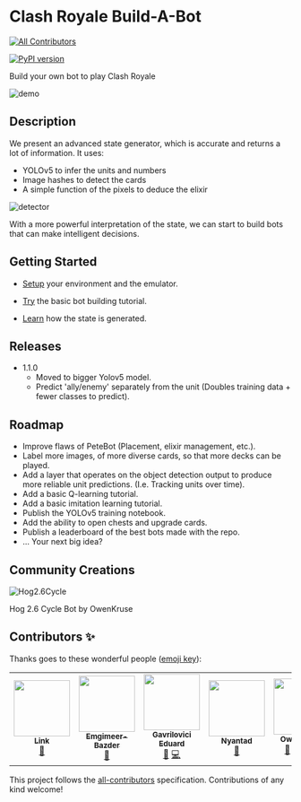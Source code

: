 # Clash Royale Build-A-Bot
<!-- ALL-CONTRIBUTORS-BADGE:START - Do not remove or modify this section -->
[![All Contributors](https://img.shields.io/badge/all_contributors-7-orange.svg?style=flat-square)](#contributors-)
<!-- ALL-CONTRIBUTORS-BADGE:END -->
[![PyPI version](https://badge.fury.io/py/ClashRoyaleBuildABot.svg)](https://badge.fury.io/py/ClashRoyaleBuildABot)

Build your own bot to play Clash Royale

![demo](https://raw.githubusercontent.com/wiki/Pbatch/ClashRoyaleBuildABot/images/demo.gif)

## Description

We present an advanced state generator, which is accurate and returns a lot of information.
It uses:
* YOLOv5 to infer the units and numbers
* Image hashes to detect the cards
* A simple function of the pixels to deduce the elixir

![detector](https://raw.githubusercontent.com/wiki/Pbatch/ClashRoyaleBuildABot/images/demo.jpg)

With a more powerful interpretation of the state,
we can start to build bots that can make intelligent decisions.

## Getting Started

* [Setup](https://github.com/Pbatch/ClashRoyaleBuildABot/wiki/Setup) your environment and the emulator.

* [Try](https://github.com/Pbatch/ClashRoyaleBuildABot/wiki/Tutorial-(Basic)) the basic bot building tutorial.

* [Learn](https://github.com/Pbatch/ClashRoyaleBuildABot/wiki/State) how the state is generated.

## Releases

* 1.1.0
  * Moved to bigger Yolov5 model.
  * Predict 'ally/enemy' separately from the unit (Doubles training data + fewer classes to predict).

## Roadmap

* Improve flaws of PeteBot (Placement, elixir management, etc.).
* Label more images, of more diverse cards, so that more decks can be played.
* Add a layer that operates on the object detection output to produce more reliable unit predictions. 
(I.e. Tracking units over time).
* Add a basic Q-learning tutorial.
* Add a basic imitation learning tutorial.
* Publish the YOLOv5 training notebook.
* Add the ability to open chests and upgrade cards.
* Publish a leaderboard of the best bots made with the repo.
* ... Your next big idea?

## Community Creations

![Hog2.6Cycle](https://raw.githubusercontent.com/wiki/Pbatch/ClashRoyaleBuildABot/images/hog.gif)

Hog 2.6 Cycle Bot by OwenKruse

## Contributors ✨

Thanks goes to these wonderful people ([emoji key](https://allcontributors.org/docs/en/emoji-key)):

<!-- ALL-CONTRIBUTORS-LIST:START - Do not remove or modify this section -->
<!-- prettier-ignore-start -->
<!-- markdownlint-disable -->
<table>
  <tr>
    <td align="center"><a href="https://github.com/link-discord"><img src="https://avatars.githubusercontent.com/u/50463727?v=4?s=100" width="100px;" alt=""/><br /><sub><b>Link</b></sub></a><br /><a href="#data-link-discord" title="Data">🔣</a></td>
    <td align="center"><a href="http://www.pazder.ca"><img src="https://avatars.githubusercontent.com/u/17608446?v=4?s=100" width="100px;" alt=""/><br /><sub><b>Emgimeer-Bazder</b></sub></a><br /><a href="https://github.com/Pbatch/ClashRoyaleBuildABot/issues?q=author%3AEmgimeer-Bazder" title="Bug reports">🐛</a></td>
    <td align="center"><a href="https://github.com/GavriloviciEduard"><img src="https://avatars.githubusercontent.com/u/33176335?v=4?s=100" width="100px;" alt=""/><br /><sub><b>Gavrilovici Eduard</b></sub></a><br /><a href="https://github.com/Pbatch/ClashRoyaleBuildABot/commits?author=GavriloviciEduard" title="Documentation">📖</a> <a href="https://github.com/Pbatch/ClashRoyaleBuildABot/commits?author=GavriloviciEduard" title="Code">💻</a></td>
    <td align="center"><a href="https://github.com/Nyantad"><img src="https://avatars.githubusercontent.com/u/68382673?v=4?s=100" width="100px;" alt=""/><br /><sub><b>Nyantad</b></sub></a><br /><a href="https://github.com/Pbatch/ClashRoyaleBuildABot/issues?q=author%3ANyantad" title="Bug reports">🐛</a></td>
    <td align="center"><a href="https://github.com/OwenKruse"><img src="https://avatars.githubusercontent.com/u/91492770?v=4?s=100" width="100px;" alt=""/><br /><sub><b>OwenKruse</b></sub></a><br /><a href="https://github.com/Pbatch/ClashRoyaleBuildABot/commits?author=OwenKruse" title="Documentation">📖</a> <a href="#data-OwenKruse" title="Data">🔣</a> <a href="https://github.com/Pbatch/ClashRoyaleBuildABot/commits?author=OwenKruse" title="Code">💻</a> <a href="#example-OwenKruse" title="Examples">💡</a></td>
    <td align="center"><a href="http://martinmiglio.dev/?utm_source=github_bio&utm_medium=Social"><img src="https://avatars.githubusercontent.com/u/10036276?v=4?s=100" width="100px;" alt=""/><br /><sub><b>Martin Miglio</b></sub></a><br /><a href="https://github.com/Pbatch/ClashRoyaleBuildABot/commits?author=marmig0404" title="Code">💻</a> <a href="https://github.com/Pbatch/ClashRoyaleBuildABot/commits?author=marmig0404" title="Documentation">📖</a> <a href="#a11y-marmig0404" title="Accessibility">️️️️♿️</a> <a href="#example-marmig0404" title="Examples">💡</a> <a href="#userTesting-marmig0404" title="User Testing">📓</a></td>
    <td align="center"><a href="https://github.com/ankushsethi"><img src="https://avatars.githubusercontent.com/u/22005886?v=4?s=100" width="100px;" alt=""/><br /><sub><b>Ankush Sethi</b></sub></a><br /><a href="https://github.com/Pbatch/ClashRoyaleBuildABot/issues?q=author%3Aankushsethi" title="Bug reports">🐛</a></td>
  </tr>
</table>

<!-- markdownlint-restore -->
<!-- prettier-ignore-end -->

<!-- ALL-CONTRIBUTORS-LIST:END -->

This project follows the [all-contributors](https://github.com/all-contributors/all-contributors) specification. Contributions of any kind welcome!
